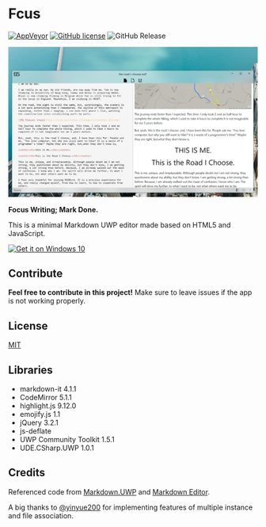 # Fcus

[![AppVeyor](https://img.shields.io/appveyor/ci/patrick330602/fcus-uwp.svg?style=flat-square)]() [![GitHub license](https://img.shields.io/badge/license-MIT-blue.svg?style=flat-square)](https://raw.githubusercontent.com/patrick330602/Fcus-UWP/master/LICENSE) ![GitHub Release](https://img.shields.io/github/release/patrick330602/Fcus-UWP/all.svg?style=flat-square)

![Screenshot](screenshot.png)

**Focus Writing; Mark Done.**

This is a minimal Markdown UWP editor made based on HTML5 and JavaScript.

<a href="https://www.microsoft.com/store/apps/9nblggh4trr4?ocid=badge"><img height="65" width="180" alt="Get it on Windows 10" src="https://assets.windowsphone.com/f2f77ec7-9ba9-4850-9ebe-77e366d08adc/English_Get_it_Win_10_InvariantCulture_Default.png"/></a>

## Contribute

**Feel free to contribute in this project!** Make sure to leave issues if the app is not working properly.

## License

[MIT](https://github.com/patrick330602/Fcus/blob/master/LICENSE)

## Libraries

+ markdown-it 4.1.1
+ CodeMirror 5.1.1
+ highlight.js 9.12.0 
+ emojify.js 1.1
+ jQuery 3.2.1
+ js-deflate
+ UWP Community Toolkit 1.5.1
+ UDE.CSharp.UWP 1.0.1

## Credits

Referenced code from [Markdown.UWP](https://github.com/chenguanzhou/MarkDown.UWP) and [Markdown Editor](https://github.com/jbt/markdown-editor).

A big thanks to [@yinyue200](https://github.com/yinyue200) for implementing features of multiple instance and file association.

